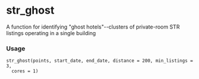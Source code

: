 # str_ghost
A function for identifying "ghost hotels"--clusters of private-room STR listings
operating in a single building

### Usage
```
str_ghost(points, start_date, end_date, distance = 200, min_listings = 3,
  cores = 1)
```